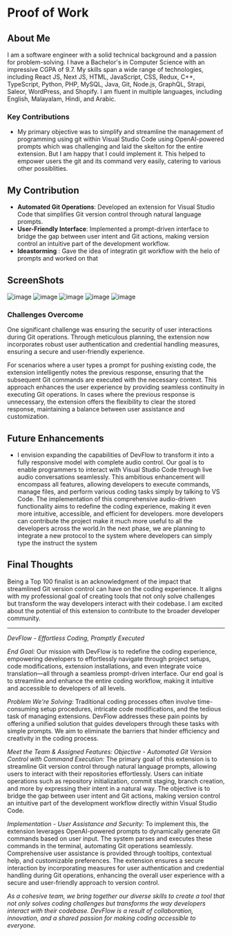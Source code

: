 # Proof of Work

## About Me

I am a software engineer with a solid technical background and a passion for problem-solving. I have a Bachelor's in Computer Science with an impressive CGPA of 9.7. My skills span a wide range of technologies, including React JS, Next JS, HTML, JavaScript, CSS, Redux, C++, TypeScript, Python, PHP, MySQL, Java, Git, Node.js, GraphQL, Strapi, Saleor, WordPress, and Shopify. I am fluent in multiple languages, including English, Malayalam, Hindi, and Arabic.

### Key Contributions

- My primary objective was to simplify and streamline the management of programming using git within Visual Studio Code using OpenAI-powered prompts which was challenging and laid the skelton for the entire extension. But I am happy that I could implement it. This helped to empower users the git and its command very easily, catering to various other possiblities.

## My Contribution

- **Automated Git Operations**: Developed an extension for Visual Studio Code that simplifies Git version control through natural language prompts.
- **User-Friendly Interface**: Implemented a prompt-driven interface to bridge the gap between user intent and Git actions, making version control an intuitive part of the development workflow.
- **Ideastorming** : Gave the idea of integratin git workflow with the helo of prompts and worked on that

## ScreenShots

![image](https://github.com/gtech-mulearn/Top-100-Coders/assets/104789565/ff26af3f-380a-4022-bd3e-61603fa1f31e)
![image](https://github.com/gtech-mulearn/Top-100-Coders/assets/104789565/0ee3439a-a26b-4ec2-b22d-b2e3ac9d3e5e)
![image](https://github.com/gtech-mulearn/Top-100-Coders/assets/104789565/3a734846-2a77-4b13-8a98-e9775b0e421d)
![image](https://github.com/gtech-mulearn/Top-100-Coders/assets/104789565/f57f630f-c16a-4ffc-b443-df07d78dfeb1)
![image](https://github.com/gtech-mulearn/Top-100-Coders/assets/104789565/ab1ac0b7-6f96-45b4-b8d1-97946597fc19)

### Challenges Overcome

One significant challenge was ensuring the security of user interactions during Git operations. Through meticulous planning, the extension now incorporates robust user authentication and credential handling measures, ensuring a secure and user-friendly experience.

For scenarios where a user types a prompt for pushing existing code, the extension intelligently notes the previous response, ensuring that the subsequent Git commands are executed with the necessary context. This approach enhances the user experience by providing seamless continuity in executing Git operations. In cases where the previous response is unnecessary, the extension offers the flexibility to clear the stored response, maintaining a balance between user assistance and customization.

## Future Enhancements

- I envision expanding the capabilities of DevFlow to transform it into a fully responsive model with complete audio control. Our goal is to enable programmers to interact with Visual Studio Code through live audio conversations seamlessly. This ambitious enhancement will encompass all features, allowing developers to execute commands, manage files, and perform various coding tasks simply by talking to VS Code. The implementation of this comprehensive audio-driven functionality aims to redefine the coding experience, making it even more intuitive, accessible, and efficient for developers.
  more developers can contribute the project make it much more useful to all the developers across the world.In the next phase, we are planning to integrate a new protocol to the system where developers can simply type the instruct the system

## Final Thoughts

Being a Top 100 finalist is an acknowledgment of the impact that streamlined Git version control can have on the coding experience. It aligns with my professional goal of creating tools that not only solve challenges but transform the way developers interact with their codebase. I am excited about the potential of this extension to contribute to the broader developer community.

---

_DevFlow - Effortless Coding, Promptly Executed_

_End Goal:_ Our mission with DevFlow is to redefine the coding experience, empowering developers to effortlessly navigate through project setups, code modifications, extension installations, and even integrate voice translation—all through a seamless prompt-driven interface. Our end goal is to streamline and enhance the entire coding workflow, making it intuitive and accessible to developers of all levels.

_Problem We're Solving:_ Traditional coding processes often involve time-consuming setup procedures, intricate code modifications, and the tedious task of managing extensions. DevFlow addresses these pain points by offering a unified solution that guides developers through these tasks with simple prompts. We aim to eliminate the barriers that hinder efficiency and creativity in the coding process.

_Meet the Team & Assigned Features:_
_Objective - Automated Git Version Control with Command Execution:_
The primary goal of this extension is to streamline Git version control through natural language prompts, allowing users to interact with their repositories effortlessly. Users can initiate operations such as repository initialization, commit staging, branch creation, and more by expressing their intent in a natural way. The objective is to bridge the gap between user intent and Git actions, making version control an intuitive part of the development workflow directly within Visual Studio Code.

_Implementation - User Assistance and Security:_
To implement this, the extension leverages OpenAI-powered prompts to dynamically generate Git commands based on user input. The system parses and executes these commands in the terminal, automating Git operations seamlessly. Comprehensive user assistance is provided through tooltips, contextual help, and customizable preferences. The extension ensures a secure interaction by incorporating measures for user authentication and credential handling during Git operations, enhancing the overall user experience with a secure and user-friendly approach to version control.

_As a cohesive team, we bring together our diverse skills to create a tool that not only solves coding challenges but transforms the way developers interact with their codebase. DevFlow is a result of collaboration, innovation, and a shared passion for making coding accessible to everyone._
